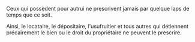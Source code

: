 Ceux qui possèdent pour autrui ne prescrivent jamais par quelque laps de temps que ce soit.

Ainsi, le locataire, le dépositaire, l'usufruitier et tous autres qui détiennent précairement le bien ou le droit du propriétaire ne peuvent le prescrire.
